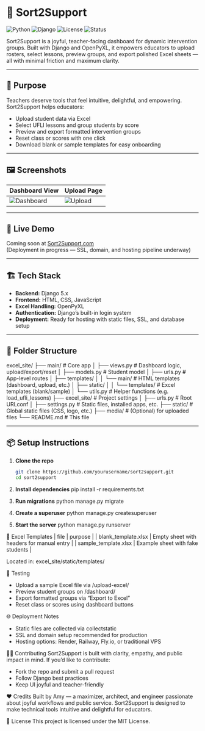 # 🎯 Sort2Support

![Python](https://img.shields.io/badge/Python-3.11-blue)
![Django](https://img.shields.io/badge/Django-5.2-green)
![License](https://img.shields.io/badge/License-MIT-lightgrey)
![Status](https://img.shields.io/badge/Status-In_Development-yellow)

Sort2Support is a joyful, teacher-facing dashboard for dynamic intervention groups. Built with Django and OpenPyXL, it empowers educators to upload rosters, select lessons, preview groups, and export polished Excel sheets — all with minimal friction and maximum clarity.

---

## 🧠 Purpose

Teachers deserve tools that feel intuitive, delightful, and empowering. Sort2Support helps educators:
- Upload student data via Excel
- Select UFLI lessons and group students by score
- Preview and export formatted intervention groups
- Reset class or scores with one click
- Download blank or sample templates for easy onboarding

---

## 🖼️ Screenshots

| Dashboard View | Upload Page |
|----------------|-------------|
| ![Dashboard](static/images/dashboard_preview.png) | ![Upload](static/images/upload_preview.png) |

---

## 🔗 Live Demo

Coming soon at [Sort2Support.com](https://sort2support.com)  
(Deployment in progress — SSL, domain, and hosting pipeline underway)

---

## 🏗️ Tech Stack

- **Backend:** Django 5.x
- **Frontend:** HTML, CSS, JavaScript
- **Excel Handling:** OpenPyXL
- **Authentication:** Django’s built-in login system
- **Deployment:** Ready for hosting with static files, SSL, and database setup

---

## 📁 Folder Structure
excel_site/
├── main/                     # Core app
│   ├── views.py              # Dashboard logic, upload/export/reset
│   ├── models.py             # Student model
│   ├── urls.py               # App-level routes
│   ├── templates/
│   │   └── main/             # HTML templates (dashboard, upload, etc.)
│   ├── static/
│   │   └── templates/        # Excel templates (blank/sample)
│   └── utils.py              # Helper functions (e.g. load_ufli_lessons)
├── excel_site/               # Project settings
│   ├── urls.py               # Root URLconf
│   ├── settings.py           # Static files, installed apps, etc.
├── static/                   # Global static files (CSS, logo, etc.)
├── media/                    # (Optional) for uploaded files
└── README.md                 # This file


---

## 📦 Setup Instructions

1. **Clone the repo**
   ```bash
   git clone https://github.com/yourusername/sort2support.git
   cd sort2support
2. **Install dependencies**
pip install -r requirements.txt

3. **Run migrations**
python manage.py migrate

4. **Create a superuser**
python manage.py createsuperuser

5. **Start the server**
python manage.py runserver



📄 Excel Templates
| file | purpose | 
| blank_template.xlsx | Empty sheet with headers for manual entry | 
| sample_template.xlsx | Example sheet with fake students | 

Located in: excel_site/static/templates/

🧪 Testing
- Upload a sample Excel file via /upload-excel/
- Preview student groups on /dashboard/
- Export formatted groups via “Export to Excel”
- Reset class or scores using dashboard buttons

🌐 Deployment Notes
- Static files are collected via collectstatic
- SSL and domain setup recommended for production
- Hosting options: Render, Railway, Fly.io, or traditional VPS

🧑‍💻 Contributing
Sort2Support is built with clarity, empathy, and public impact in mind. If you’d like to contribute:
- Fork the repo and submit a pull request
- Follow Django best practices
- Keep UI joyful and teacher-friendly

❤️ Credits
Built by Amy — a maximizer, architect, and engineer passionate about joyful workflows and public service. Sort2Support is designed to make technical tools intuitive and delightful for educators.

📜 License
This project is licensed under the MIT License.
